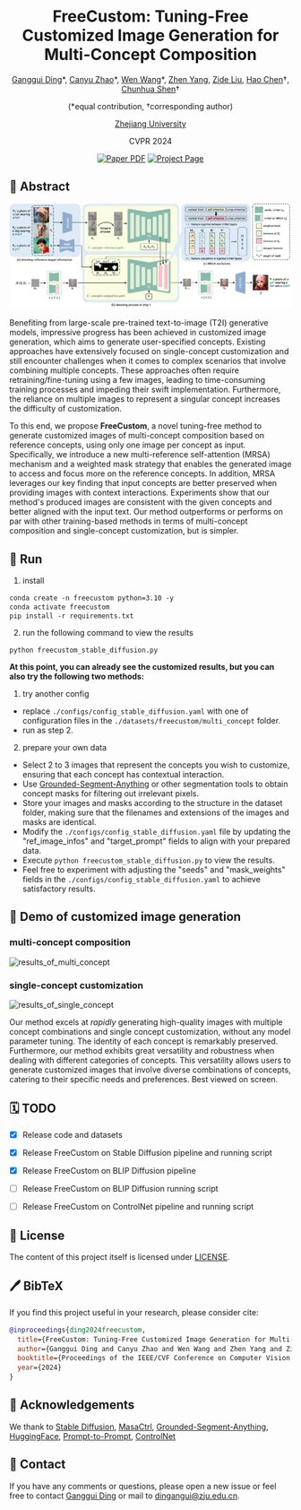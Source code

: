 <div align="center">

<h1>FreeCustom: Tuning-Free Customized Image Generation for Multi-Concept Composition</h1>


[Ganggui Ding](https://dingangui.github.io)\*, [Canyu Zhao](https://volcverse.vercel.app)\*, [Wen Wang](https://github.com/encounter1997)\*, [Zhen Yang](https://zhenyangcs.github.io/), [Zide Liu](https://github.com/zideliu), [Hao Chen](https://scholar.google.com/citations?user=FaOqRpcAAAAJ)&#8224;, [Chunhua Shen](https://cshen.github.io/)&#8224; 

(*equal contribution, &#8224;corresponding author)

[Zhejiang University](https://www.zju.edu.cn/english/)

CVPR 2024

<a href="https://arxiv.org/abs/2405.13870">
<img src='https://img.shields.io/badge/arxiv-FreeCustom-blue' alt='Paper PDF'></a>
<a href="https://aim-uofa.github.io/FreeCustom/">
<img src='https://img.shields.io/badge/Project-Website-orange' alt='Project Page'></a>

</div>

## 📖 Abstract
![results_of_multi_concept](docs/static/images/method_overview.png)
<p>
  Benefiting from large-scale pre-trained text-to-image (T2I) generative models, impressive progress has been achieved in customized image generation, which aims to generate user-specified concepts.
  Existing approaches have extensively focused on single-concept customization and still encounter challenges when it comes to complex scenarios that involve combining multiple concepts. These approaches often require retraining/fine-tuning using a few images, leading to time-consuming training processes and impeding their swift implementation. 
  Furthermore, the reliance on multiple images to represent a singular concept increases the difficulty of customization.
</p>
<p>
  To this end, we propose <b>FreeCustom</b>, a novel tuning-free method to generate customized images of multi-concept composition based on reference concepts, using only one image per concept as input. Specifically, we introduce a new multi-reference self-attention (MRSA) mechanism and a weighted mask strategy that enables the generated image to access and focus more on the reference concepts. In addition, MRSA leverages our key finding that input concepts are better preserved when providing images with context interactions.
  Experiments show that our method's produced images are consistent with the given concepts and better aligned with the input text.
  Our method outperforms or performs on par with other training-based methods in terms of multi-concept composition and single-concept customization, but is simpler.
</p>


## 🚀 Run
1. install
```
conda create -n freecustom python=3.10 -y
conda activate freecustom
pip install -r requirements.txt
```

2. run the following command to view the results
```
python freecustom_stable_diffusion.py
```

**At this point, you can already see the customized results, but you can also try the following two methods:**
1. try another config
- replace `./configs/config_stable_diffusion.yaml` with one of configuration files in the `./datasets/freecustom/multi_concept` folder. 
- run as step 2.

2. prepare your own data
- Select 2 to 3 images that represent the concepts you wish to customize, ensuring that each concept has contextual interaction.
- Use [Grounded-Segment-Anything](https://github.com/IDEA-Research/Grounded-Segment-Anything) or other segmentation tools to obtain concept masks for filtering out irrelevant pixels.
- Store your images and masks according to the structure in the dataset folder, making sure that the filenames and extensions of the images and masks are identical.
- Modify the `./configs/config_stable_diffusion.yaml` file by updating the "ref_image_infos" and "target_prompt" fields to align with your prepared data.
- Execute `python freecustom_stable_diffusion.py` to view the results.
- Feel free to experiment with adjusting the "seeds" and "mask_weights" fields in the `./configs/config_stable_diffusion.yaml` to achieve satisfactory results.

## 🌄 Demo of customized image generation
### multi-concept composition 
![results_of_multi_concept](docs/static/images/results_of_multi_concept.png)

### single-concept customization
![results_of_single_concept](docs/static/images/results_of_single_concept.png)

Our method excels at *rapidly* generating high-quality images with multiple concept combinations and single concept customization, without any model parameter tuning. The identity of each concept is remarkably preserved. Furthermore, our method exhibits great versatility and robustness when dealing with different categories of concepts. This versatility allows users to generate customized images that involve diverse combinations of concepts, catering to their specific needs and preferences. Best viewed on screen.

## 🗓️ TODO
- [x] Release code and datasets
- [x] Release FreeCustom on Stable Diffusion pipeline and running script
- [x] Release FreeCustom on BLIP Diffusion pipeline
- [ ] Release FreeCustom on BLIP Diffusion running script
- [ ] Release FreeCustom on ControlNet pipeline and running script


## 🎫 License

The content of this project itself is licensed under [LICENSE](LICENSE).


## 🖊️ BibTeX
If you find this project useful in your research, please consider cite:

```bibtex
@inproceedings{ding2024freecustom,
  title={FreeCustom: Tuning-Free Customized Image Generation for Multi-Concept Composition}, 
  author={Ganggui Ding and Canyu Zhao and Wen Wang and Zhen Yang and Zide Liu and Hao Chen and Chunhua Shen},
  booktitle={Proceedings of the IEEE/CVF Conference on Computer Vision and Pattern Recognition},
  year={2024}
}
```

## 🙏 Acknowledgements
We thank to [Stable Diffusion](https://github.com/CompVis/stable-diffusion), [MasaCtrl](https://github.com/TencentARC/MasaCtrl), [Grounded-Segment-Anything](https://github.com/IDEA-Research/Grounded-Segment-Anything), [HuggingFace](https://huggingface.co), [Prompt-to-Prompt](https://github.com/google/prompt-to-prompt), [ControlNet](https://github.com/lllyasviel/ControlNet)

## 📧 Contact

If you have any comments or questions, please open a new issue or feel free to contact [Ganggui Ding](https://dingangui.github.io) or mail to <dingangui@zju.edu.cn>.
